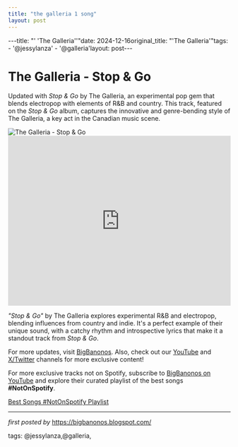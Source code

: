 ```yaml
---
title: "the galleria 1 song"
layout: post
---
```

---title: "' 'The Galleria''"date: 2024-12-16original_title: "'The Galleria'"tags:  - '@jessylanza'  - '@galleria'layout: post---<!-- Title of the Post --><h1 >The Galleria - Stop & Go</h1> <!-- Introductory Text --><p >Updated with *Stop & Go* by The Galleria, an experimental pop gem that blends electropop with elements of R&B and country. This track, featured on the *Stop & Go* album, captures the innovative and genre-bending style of The Galleria, a key act in the Canadian music scene.</p> <!-- Featured Image --><div > <img src="https://f4.bcbits.com/img/0017933323_71.jpg" alt="The Galleria - Stop & Go" /></div> <!-- YouTube Video Embed --><div > <iframe width="100%" height="385" src="https://www.youtube.com/embed/PN1PwDIy9dk" title="The Galleria - Stop & Go" frameborder="0" allow="accelerometer; autoplay; clipboard-write; encrypted-media; gyroscope; picture-in-picture; web-share" referrerpolicy="strict-origin-when-cross-origin" allowfullscreen></iframe></div> <!-- Song Information --><div > <p><em>"Stop & Go"</em> by The Galleria explores experimental R&B and electropop, blending influences from country and indie. It's a perfect example of their unique sound, with a catchy rhythm and introspective lyrics that make it a standout track from *Stop & Go*.</p></div> <!-- Footer Links --><div > <p>For more updates, visit <a href="https://bigbanonos.blogspot.com/" target="_blank">BigBanonos</a>. Also, check out our <a href="https://www.youtube.com/@BigBanonos" target="_blank">YouTube</a> and <a href="https://x.com/bigbanonos" target="_blank">X/Twitter</a> channels for more exclusive content!</p></div> <!--Subscribe and Playlist Links--><div>    <p>For more exclusive tracks not on Spotify, subscribe to <a href="https://www.youtube.com/@BigBanonos" target="_blank">BigBanonos on YouTube</a> and explore their curated playlist of the best songs <strong>#NotOnSpotify</strong>.</p>    <p><a href="https://www.youtube.com/playlist?list=PLtuNtuTatqI0kFahUCbtbfenC_ET5O_tr" target="_blank">Best Songs #NotOnSpotify Playlist<br /></a></p></div><hr /><p><em>first posted by</em> <a href="https://bigbanonos.blogspot.com/" rel="noopener" target="_new">https://bigbanonos.blogspot.com/</a></p><p>tags: @jessylanza,@galleria,</p>